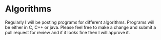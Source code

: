 # Algorithms

Regularly I will be posting programs for different algorithms. Programs will be either in C, C++ or java. Please feel free to make a change and submit a pull request for review and if it looks fine then I will approve it.
